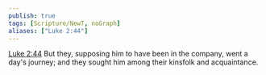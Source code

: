 ```yaml
---
publish: true
tags: [Scripture/NewT, noGraph]
aliases: ["Luke 2:44"]
---
```

[Luke 2:44](https://churchofjesuschrist.org/study/scriptures/nt/luke/2?lang=eng&id=p44#p44) But they, supposing him to have been in the company, went a day's journey; and they sought him among their kinsfolk and acquaintance.
